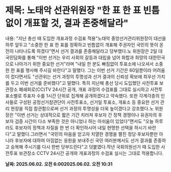 # **제목: 노태악 선관위원장 "한 표 한 표 빈틈없이 개표할 것, 결과 존중해달라"**

  내용: "지난 총선 때 도입한 개표과정 수검표 적용"노태악 중앙선거관리위원장이 대선을 하루 앞두고 "소중한 한 표 한 표를 정확하고 빈틈없이 개표해 주권자인 국민의 뜻이 온전히 나타나도록 하겠다"면서 선거 결과를 존중해달라고 당부했다.노 위원장은 2일 대국민담화를 통해 "이번 선거는 우리 사회의 갈등과 대립을 넘어 화합과 희망의 대한민국으로 나아가기 위한 중요한 선거"라며 "내일 한 분도 빠짐없이 투표소에 나오셔서 소중한 한 표를 행사해 주시길 바란다"고 말했다. 그는 이번 선거 기간은 60일뿐이라 어려움이 컸다면서도 "선관위는 선거 과정의 투명성과 선거 결과의 신뢰성 확보에 최우선 가치를 두고 이번 선거를 준비했다"고 말했다. 특히 지난해 총선 당시 도입했던 사전투표 보관장소 폐쇄회로(CC)TV 24시간 공개, 개표 과정의 수검표를 그대로 실시하고 사전투표소별로 투표자 수를 1시간 단위로 집계해 공개하겠다고 약속했다. 또한 각계각층의 인사들로 구성된 공정선거참관단이 사전투표소, 선거일 투표소, 개표소 등 중요한 선거 관리 현장을 직접 참관함으로써 선거 과정의 투명성을 더욱 높이겠다고 강조했다.노 위원장은 "이번 선거는 상대적으로 짧은 기간  치러져 후보자 간 정책 경쟁이나 유권자의 후보자 검증 시간이 다소 부족한 것은 아니었나 하는 아쉬움이 있었다"면서도 "오늘 하루라도 후보자의 정책과 자질을 한 번 더 확인하시어 내일 현명한 선택을 하시기 바란다"고 말했다.그러면서 "국민의 마음을 얻고자 치열한 경쟁을 펼친 정당·후보자뿐만 아니라 후보자에 대하여 아낌없는 응원을 보내주신 국민 여러분께서도 선거 결과를 존중하고 승복해 주시기를 다시 한번 당부드린다"고 덧붙였다.작년 국회의원선거 때 도입한 사전투표 보관장소 CCTV 24시간 공개와 개표과정의 수검표 실시는 그대로 적용합니다.

  **날짜: 2025.06.02. 오전 6:002025.06.02. 오전 10:31**